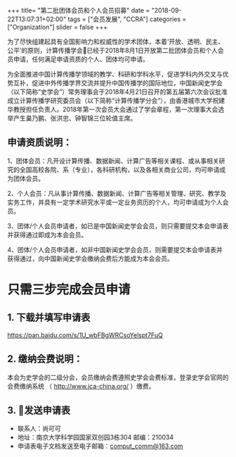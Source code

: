 +++
title= "第二批团体会员和个人会员招募"
date = "2018-09-22T13:07:31+02:00"
tags = ["会员发展", "CCRA"]
categories = ["Organization"]
slider = false
+++


为了尽快组建起具有全国影响力和权威性的学术团体，本着‘开放、透明、民主、公平’的原则，计算传播学会已经于2018年8月1日开放第二批团体会员和个人会员申请，任何满足申请资质的个人、团体均可申请。

为全面推进中国计算传播学领域的教学、科研和学科水平，促进学科内外交叉与优势互补，促进中外传播学界交流并提升中国传播学的国际地位，中国新闻史学会（以下简称“史学会”）常务理事会于2018年4月21日召开的第五届第六次会议批准成立计算传播学研究委员会（以下简称“计算传播学分会”），由香港城市大学祝建华教授担任负责人。2018年第一次会员大会通过了学会章程，第一次理事大会选举产生巢乃鹏、张洪忠、钟智锦三位轮值主席。

<!--more-->


## 申请资质说明：

1、团体会员：凡开设计算传播、数据新闻、计算广告等相关课程、或从事相关研究的全国高校各院、系（专业），各科研机构，以及各相关商业公司，均可申请成为团体会员。

2、个人会员：凡从事计算传播、数据新闻、计算广告等相关管理、研究、教学及实务工作，并具有一定学术研究水平或一定业务资历的个人，均可申请成为个人会员。

3、团体/个人会员申请者，如已是中国新闻史学会会员，则只需要提交本会申请表并获得通过即成为本会会员。

4、团体/个人会员申请者，如非中国新闻史学会会员，则需要提交本会申请表并获得通过，向中国新闻史学会缴纳会费后方能成为本会会员。


# 只需三步完成会员申请

## 1. 下载并填写申请表

https://pan.baidu.com/s/1U_wbFBgWRCsoYelspt7FuQ

## 2. 缴纳会费说明：

本会为史学会的二级分会，会员缴纳会费遵照史学会会费标准，登录史学会官网的会费缴纳系统 （ http://www.jca-china.org/ ）缴费。


## 3. 发送申请表

- 联系人：尚可可
- 地址：南京大学科学园国家双创园3栋304  邮编：210034
- 申请表电子文档发送至电子邮箱：comput_comm@163.com
